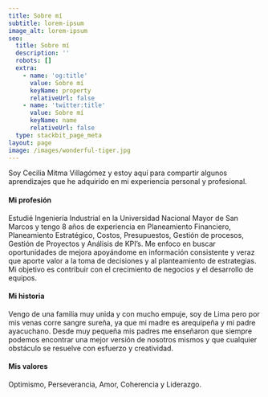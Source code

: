 ```yaml
---
title: Sobre mí
subtitle: lorem-ipsum
image_alt: lorem-ipsum
seo:
  title: Sobre mí
  description: ''
  robots: []
  extra:
    - name: 'og:title'
      value: Sobre mí
      keyName: property
      relativeUrl: false
    - name: 'twitter:title'
      value: Sobre mí
      keyName: name
      relativeUrl: false
  type: stackbit_page_meta
layout: page
image: /images/wonderful-tiger.jpg
---
```

Soy Cecilia Mitma Villagómez y estoy aquí para compartir algunos aprendizajes que he adquirido en mi experiencia personal y profesional.


#### **Mi profesión**

Estudié Ingeniería Industrial en la Universidad Nacional Mayor de San Marcos y tengo 8 años de experiencia en Planeamiento Financiero, Planeamiento Estratégico, Costos, Presupuestos, Gestión de procesos, Gestión de Proyectos y Análisis de KPI’s. Me enfoco en buscar oportunidades de mejora apoyándome en información consistente y veraz que aporte valor a la toma de decisiones y al planteamiento de estrategias.  Mi objetivo es contribuir con el crecimiento de negocios y el desarrollo de equipos.

#### **Mi historia**

Vengo de una familia muy unida y con mucho empuje, soy de Lima pero por mis venas corre sangre sureña, ya que mi madre es arequipeña y mi padre ayacuchano. Desde muy pequeña mis padres me enseñaron que siempre podemos encontrar una mejor versión de nosotros mismos y que cualquier obstáculo se resuelve con esfuerzo y creatividad.

#### **Mis valores**

Optimismo, Perseverancia, Amor, Coherencia y Liderazgo.
